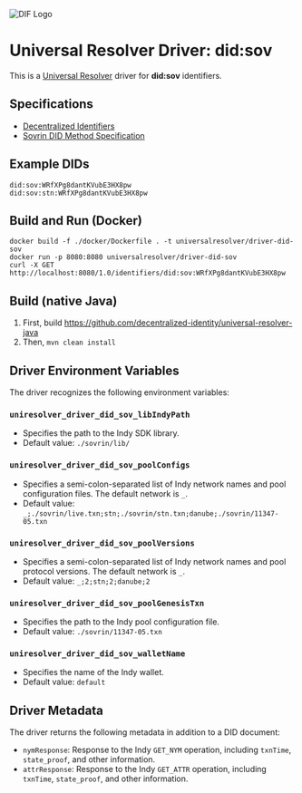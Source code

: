 ![DIF Logo](https://raw.githubusercontent.com/decentralized-identity/decentralized-identity.github.io/master/images/logo-small.png)

# Universal Resolver Driver: did:sov

This is a [Universal Resolver](https://github.com/decentralized-identity/universal-resolver/) driver for **did:sov** identifiers.

## Specifications

* [Decentralized Identifiers](https://w3c-ccg.github.io/did-spec/)
* [Sovrin DID Method Specification](https://sovrin-foundation.github.io/sovrin/spec/did-method-spec-template.html)

## Example DIDs

```
did:sov:WRfXPg8dantKVubE3HX8pw
did:sov:stn:WRfXPg8dantKVubE3HX8pw
```

## Build and Run (Docker)

```
docker build -f ./docker/Dockerfile . -t universalresolver/driver-did-sov
docker run -p 8080:8080 universalresolver/driver-did-sov
curl -X GET http://localhost:8080/1.0/identifiers/did:sov:WRfXPg8dantKVubE3HX8pw
```

## Build (native Java)

 1. First, build https://github.com/decentralized-identity/universal-resolver-java
 1. Then, `mvn clean install`

## Driver Environment Variables

The driver recognizes the following environment variables:

### `uniresolver_driver_did_sov_libIndyPath`

 * Specifies the path to the Indy SDK library.
 * Default value: `./sovrin/lib/`

### `uniresolver_driver_did_sov_poolConfigs`

 * Specifies a semi-colon-separated list of Indy network names and pool configuration files. The default network is `_`.
 * Default value: `_;./sovrin/live.txn;stn;./sovrin/stn.txn;danube;./sovrin/11347-05.txn`

### `uniresolver_driver_did_sov_poolVersions`

 * Specifies a semi-colon-separated list of Indy network names and pool protocol versions. The default network is `_`.
 * Default value: `_;2;stn;2;danube;2`

### `uniresolver_driver_did_sov_poolGenesisTxn`

 * Specifies the path to the Indy pool configuration file.
 * Default value: `./sovrin/11347-05.txn`

### `uniresolver_driver_did_sov_walletName`

 * Specifies the name of the Indy wallet.
 * Default value: `default`

## Driver Metadata

The driver returns the following metadata in addition to a DID document:

* `nymResponse`: Response to the Indy `GET_NYM` operation, including `txnTime`, `state_proof`, and other information.
* `attrResponse`: Response to the Indy `GET_ATTR` operation, including `txnTime`, `state_proof`, and other information.
